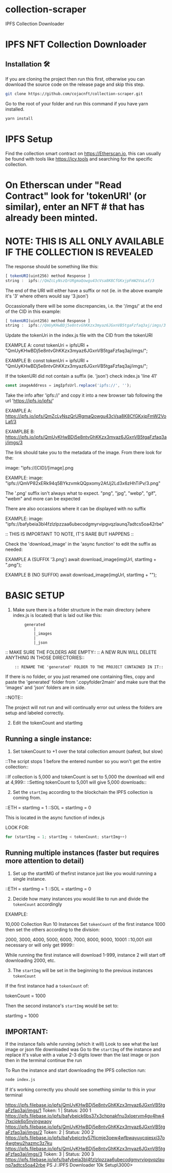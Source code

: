 # collection-scraper
IPFS Collection Downloader
# IPFS NFT Collection Downloader

## Installation 🛠️

If you are cloning the project then run this first, otherwise you can download the source code on the release page and skip this step.

```sh
git clone https://github.com/cojacnft/collection-scraper.git
```

Go to the root of your folder and run this command if you have yarn installed.

```sh
yarn install
```

# IPFS Setup

Find the collection smart contract on https://Etherscan.io, this can usually be found with tools like https://icy.tools and searching for the specific collection.

On Etherscan under "Read Contract" look for 'tokenURI' (or similar), enter an NFT # that has already been minted.
==============================================================
NOTE: THIS IS ALL ONLY AVAILABLE IF THE COLLECTION IS REVEALED
==============================================================

The response should be something like this:

```js
[ tokenURI(uint256) method Response ]
string :  ipfs://QmZcLyNszQrURgmaQowgu43cVsa8K8CfGKxjpFmW2VoLaf/3
```

The end of the URI will either have a suffix or not (ie. in the above example it's '3' where others would say '3.json')

Occassionally there will be some discrepancies, i.e. the '/imgs/' at the end of the CID in this example:

```js
[ tokenURI(uint256) method Response ]
string :  ipfs://QmUyKHwBDj5e8ntvGhKKzx3myaz6JGxnVB5tgaFzfaq3aj/imgs/3
```
Update the tokenUri in the index.js file with the CID from the tokenURI

EXAMPLE A:
const tokenUri = ipfsURI + "QmUyKHwBDj5e8ntvGhKKzx3myaz6JGxnVB5tgaFzfaq3aj/imgs/";

EXAMPLE B:
const tokenUri = ipfsURI + "QmUyKHwBDj5e8ntvGhKKzx3myaz6JGxnVB5tgaFzfaq3aj/imgs/";


If the tokenURI did not contain a suffix (ie. 'json') check index.js 'line 41'

```js
const imageAddress = imgIpfsUrl.replace('ipfs://', '');
```

Take the info after 'ipfs://' and copy it into a new browser tab following the url 'https://ipfs.io/ipfs/'

EXAMPLE A:
https://ipfs.io/ipfs/QmZcLyNszQrURgmaQowgu43cVsa8K8CfGKxjpFmW2VoLaf/3

EXAMPLBE B:
https://ipfs.io/ipfs/QmUyKHwBDj5e8ntvGhKKzx3myaz6JGxnVB5tgaFzfaq3aj/imgs/3

The link should take you to the metadata of the image. From there look for the:

image: "ipfs://[CID]/[image].png

EXAMPLE: image:	"ipfs://QmVP82xERk94q5BYkzvmkQQpxomy2AfJj2Ld3x6zHhTiPv/3.png"

The '.png' suffix isn't always what to expect. "png", "jpg", "webp", "gif", "webm" and more can be expected

There are also occassions where it can be displayed with no suffix

EXAMPLE: image:	"ipfs://bafybeia3bl4fzlzlpzzaa6ubecodgmyrvipgvqzlaunq7adtcs5oa42rbe"

:: THIS IS IMPORTANT TO NOTE, IT'S RARE BUT HAPPENS ::

Check the 'download_image' in the 'async function' to edit the suffix as needed:

EXAMPLE A (SUFFIX '3.png')
await download_image(imgUrl, startImg + ".png");

EXAMPLE B (NO SUFFIX)
await download_image(imgUrl, startImg + "");


# BASIC SETUP

1. Make sure there is a folder structure in the main directory (where index.js is located) that is laid out like this:

            generated
                |
                |_images
                |
                |_json

:: MAKE SURE THE FOLDERS ARE EMPTY::
:: A NEW RUN WILL DELETE ANYTHING IN THOSE DIRECTORIES::

        :: RENAME THE 'generated' FOLDER TO THE PROJECT CONTAINED IN IT::

If there is no folder, or you just renamed one containing files, copy and paste the 'generated' folder from '.copyfolder2main' and make sure that the 'images' and 'json' folders are in side.

::NOTE::

The project will not run and will continually error out unless the folders are setup and labeled correctly.


2. Edit the tokenCount and startImg

## Running a single instance:

1. Set tokenCount to +1 over the total collection amount (safest, but slow)

::The script stops 1 before the entered number so you won't get the entire collection::
            
::If collection is 5,000 and tokenCount is set to 5,000 the download will end at 4,999::
::Setting tokenCount to 5,001 will give 5,000 downloads::

2. Set the `startImg` according to the blockchain the IPFS collection is coming from.

::ETH = startImg = 1
::SOL = startImg = 0
            
This is located in the async function of index.js

LOOK FOR:
```js                       
for (startImg = 1; startImg < tokenCount; startImg++)
```

## Running multiple instances (faster but requires more attention to detail)

1. Set up the startIMG of thefirst instance just like you would running a single instance.

::ETH = startImg = 1
::SOL = startImg = 0
        
2. Decide how many instances you would like to run and divide the `tokenCount` accordingly

EXAMPLE:
            
10,000 Collection
Run 10 Instances
Set `tokenCount` of the first instance 1000 then set the others according to the division:
                
2000, 3000, 4000, 5000, 6000, 7000, 8000, 9000, 10001
::10,001 still necessary or will only get 9999::

While running the first instance will download 1-999, instance 2 will start off downloading 2000, etc.

3. The `startImg` will be set in the beginning to the previous instances `tokenCount`
                
If the first instance had a `tokenCount` of:

tokenCount = 1000

Then the second instance's `startImg` would be set to:

startImg = 1000

## IMPORTANT: 

If the instance fails while running (which it will)
Look to see what the last image or json file downloaded was
Go to the `startImg` of the instance and replace it's value
with a value 2-3 digits lower than the last image or json
then in the terminal continue the run


To Run the instance and start downloading the IPFS collection run:

```sh
node index.js
```

If it's working correctly you should see something similar to this in your terminal

https://ipfs.filebase.io/ipfs/QmUyKHwBDj5e8ntvGhKKzx3myaz6JGxnVB5tgaFzfaq3aj/imgs/1
Token: 1 | Status: 200
1 https://ipfs.filebase.io/ipfs/bafybeick6bs37x3chpnakfnu3xloervm4gv4hw47txcipk6p5nyingwaoy
https://ipfs.filebase.io/ipfs/QmUyKHwBDj5e8ntvGhKKzx3myaz6JGxnVB5tgaFzfaq3aj/imgs/2
Token: 2 | Status: 200
2 https://ipfs.filebase.io/ipfs/bafybeicrby57ficmje3oew4wfbwayuycqiesxi37o4wgtwu2hazmc3z7ku
https://ipfs.filebase.io/ipfs/QmUyKHwBDj5e8ntvGhKKzx3myaz6JGxnVB5tgaFzfaq3aj/imgs/3
Token: 3 | Status: 200
3 https://ipfs.filebase.io/ipfs/bafybeia3bl4fzlzlpzzaa6ubecodgmyrvipgvqzlaunq7adtcs5oa42rbe
PS J:\.IPFS Downloader 10k Setup\3000>

